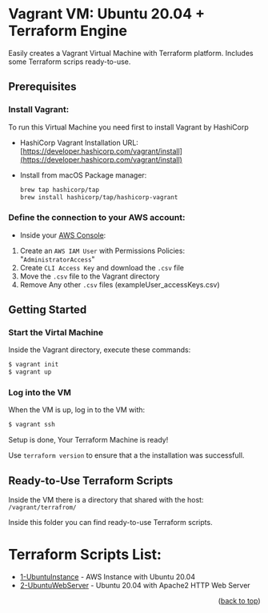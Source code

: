 <a id="readme-top"></a>
# Vagrant VM: Ubuntu 20.04 + Terraform Engine

Easily creates a Vagrant Virtual Machine with Terraform platform.
Includes some Terraform scrips ready-to-use.

<!-- Configuration in this directory creates set of VPC resources which may be sufficient for staging or production environment (look into [simple](../simple) for more simplified setup).

There are public, private, database, ElastiCache, intra (private w/o Internet access) subnets, and NAT Gateways created in each availability zone. -->

## Prerequisites

### Install Vagrant:

To run this Virtual Machine you need first to install Vagrant by HashiCorp

* HashiCorp Vagrant Installation URL: [https://developer.hashicorp.com/vagrant/install](https://developer.hashicorp.com/vagrant/install)
 
* Install from macOS Package manager:
  ```bash
  brew tap hashicorp/tap
  brew install hashicorp/tap/hashicorp-vagrant
  ```


### Define the connection to your AWS account:

* Inside your [AWS Console](https://us-east-1.console.aws.amazon.com/):
1. Create an `AWS IAM User` with Permissions Policies: "`AdministratorAccess`" 
2. Create `CLI Access Key` and download the `.csv` file
3. Move the `.csv` file to the Vagrant directory
4. Remove Any other `.csv` files (exampleUser_accessKeys.csv)


## Getting Started

### Start the Virtal Machine

Inside the Vagrant directory, execute these commands:

```bash
$ vagrant init
$ vagrant up
```

### Log into the VM

When the VM is up, log in to the VM with:

```bash
$ vagrant ssh
```
Setup is done, Your Terraform Machine is ready!

Use `terraform version` to ensure that a the installation was successfull.

## Ready-to-Use Terraform Scripts

Inside the VM there is a directory that shared with the host: `/vagrant/terrafrom/`

Inside this folder you can find ready-to-use Terraform scripts.

# Terraform Scripts List:

* [1-UbuntuInstance](/terraform/1-UbuntuInstance/README.md) - AWS Instance with Ubuntu 20.04
* [2-UbuntuWebServer](/terraform/2-UbuntuWebServer/README.md) - Ubuntu 20.04 with Apache2 HTTP Web Server

<p align="right">(<a href="#readme-top">back to top</a>)</p>
